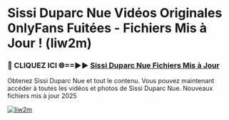 # Sissi Duparc Nue Vidéos Originales 0nlyFans Fuitées - Fichiers Mis à Jour ! (liw2m)

<h3>🔴 CLIQUEZ ICI 🌐==►► <a href="https://tinyurl.com/2pmr4ezf" rel="nofollow">Sissi Duparc Nue Fichiers Mis à Jour</a></h3>

Obtenez Sissi Duparc Nue et tout le contenu. Vous pouvez maintenant accéder à toutes les vidéos et photos de Sissi Duparc Nue. Nouveaux fichiers mis à jour 2025

[![liw2m](https://i.imgur.com/6SNvagu.gif)](https://tinyurl.com/2pmr4ezf)
